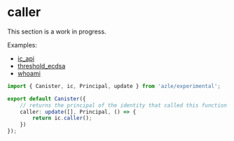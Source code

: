 # caller

This section is a work in progress.

Examples:

- [ic_api](https://github.com/demergent-labs/azle/tree/main/examples/ic_api)
- [threshold_ecdsa](https://github.com/demergent-labs/azle/tree/main/examples/motoko_examples/threshold_ecdsa)
- [whoami](https://github.com/demergent-labs/azle/tree/main/examples/motoko_examples/whoami)

```typescript
import { Canister, ic, Principal, update } from 'azle/experimental';

export default Canister({
    // returns the principal of the identity that called this function
    caller: update([], Principal, () => {
        return ic.caller();
    })
});
```
